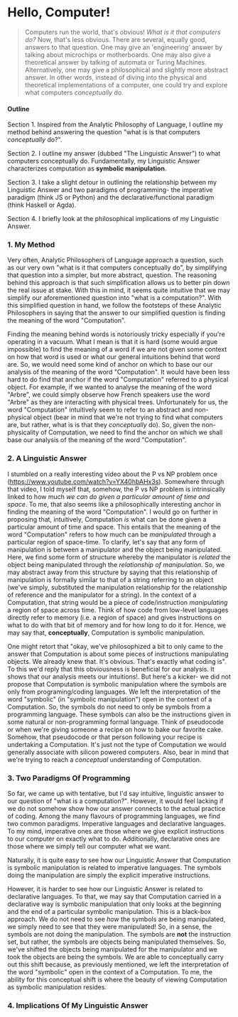 
# Hello, Computer!

> Computers run the world, that's obvious! *What is it that computers do?* Now, that's less obvious. There are several, equally good, answers to that question. One may give an 'engineering' answer by talking about microchips or motherboards. One may also give a theoretical answer by talking of automata or Turing Machines. Alternatively, one may give a philosophical and slightly more abstract answer. In other words, instead of diving into the physical and theoretical implementations of a computer, one could try and explore what computers *conceptually* do.

#### Outline

Section 1. Inspired from the Analytic Philosophy of Language, I outline my method behind answering the question "what is is that computers *conceptually* do?".

Section 2. I outline my answer (dubbed "The Linguistic Answer") to what computers conceptually do. Fundamentally, my Linguistic Answer characterizes computation as **symbolic manipulation**.

Section 3. I take a slight detour in outlining the relationship between my Linguistic Answer and two paradigms of programming- the imperative paradigm (think JS or Python) and the declarative/functional paradigm (think Haskell or Agda).

Section 4. I briefly look at the philosophical implications of my Linguistic Answer.


### 1. My Method

Very often, Analytic Philosophers of Language approach a question, such as our very own "what is it that computers conceptually do", by simplifying that question into a simpler, but more abstract, question. The reasoning behind this approach is that such simplification allows us to better pin down the real issue at stake. With this in mind, it seems quite intuitive that we may simplify our aforementioned question into "what is a computation?". With this simplified question in hand, we follow the footsteps of these Analytic Philosophers in saying that the answer to our simplified question is finding the meaning of the word "Computation".

Finding the meaning behind words is notoriously tricky especially if you're operating in a vacuum. What I mean is that it is hard (some would argue impossible) to find the meaning of a word if we are not given some context on how that word is used or what our general intuitions behind that word are. So, we would need some kind of anchor on which to base our our analysis of the meaning of the word "Computation". It would have been less hard to do find that anchor if the word "Computation" referred to a physical object. For example, if we wanted to analyse the meaning of the word "Arbre", we could simply observe how French speakers use the word "Arbre" as they are interacting with physical trees. Unfortunately for us, the word "Computation" intuitively seem to refer to an abstract and non-physical object (bear in mind that we're not trying to find what computers are, but rather, what is is that they *conceptually* do). So, given the non-physicality of Computation, we need to find the anchor on which we shall base our analysis of the meaning of the word "Computation".


### 2. A Linguistic Answer

I stumbled on a really interesting video about the P vs NP problem once (https://www.youtube.com/watch?v=YX40hbAHx3s). Somewhere through that video, I told myself that, somehow, the P vs NP problem is intrinsically linked to how much *we can do given a particular amount of time and space*. To me, that also seems like a philosophically interesting anchor in finding the meaning of the word "Computation". I would go on further in proposing that, intuitively, Computation *is* what can be done given a particular amount of time and space. This entails that the meaning of the word "Computation" refers to how much can be *manipulated* through a particular region of space-time. To clarify, let's say that any form of manipulation is between a manipulator and the object being manipulated. Here, we find some form of structure whereby the manipulator is *related* the object being manipulated through the *relationship of manipulation*. So, we may abstract away from this structure by saying that this relationship of manipulation is formally similar to that of a string referring to an object (we've simply, substituted the manipulation relationship for the relationship of reference and the manipulator for a string). In the context of a Computation, that string would be a piece of code/instruction *manipulating* a region of space across time. Think of how code from low-level languages directly refer to memory (i.e. a region of space) and gives instructions on what to do with that bit of memory and for how long to do it for. Hence, we may say that, **conceptually**, Computation is symbolic manipulation.

One might retort that "okay, we've philosophized a bit to only came to the answer that Computation is about some pieces of instructions manipulating objects. We already knew that. It's obvious. That's exactly what coding is". To this we'd reply that this obviousness is beneficial for our analysis. It shows that our analysis meets our intuitions!. But here's a kicker- we did not propose that Computation is symbolic manipulation where the symbols are only from programing/coding languages. We left the interpretation of the word "symbolic" (in "symbolic manipulation") open in the context of a Computation. So, the symbols do not need to only be symbols from a programming language. These symbols can also be the instructions given in some natural or non-programming formal language. Think of pseudocode or when we're giving someone a recipe on how to bake our favorite cake. Somehow, that pseudocode or that person following your recipe is undertaking a Computation. It's just not the type of Computation we would generally associate with silicon powered computers. Also, bear in mind that we're trying to reach a *conceptual* understanding of Computation.



### 3. Two Paradigms Of Programming

So far, we came up with tentative, but I'd say intuitive, linguistic answer to our question of "what is a computation?". However, it would feel lacking if we do not somehow show how our answer connects to the actual practice of coding. Among the many flavours of programming languages, we find two common paradigms. Imperative languages and declarative languages. To my mind, imperative ones are those where we give explicit instructions to our computer on exactly what to do. Additionally, declarative ones are those where we simply tell our computer what we want.

Naturally, it is quite easy to see how our Linguistic Answer that Computation is symbolic manipulation is related to imperative languages. The symbols doing the manipulation are simply the explicit imperative instructions.

However, it is harder to see how our Linguistic Answer is related to declarative languages. To that, we may say that Computation carried in a declarative way is symbolic manipulation that only looks at the beginning and the end of a particular symbolic manipulation. This is a black-box approach. We do not need to see *how* the symbols are being manipulated, we simply need to see that they were manipulated! So, in a sense, the symbols are not doing the manipulation. The symbols are **not** the instruction set, but rather, the symbols are objects being manipulated themselves. So, we've shifted the objects being manipulated for the manipulator and we took the objects are being the symbols. We are able to conceptually carry out this shift because, as previously mentioned, we left the interpretation of the word "symbolic" open in the context of a Computation. To me, the ability for this conceptual shift is where the beauty of viewing Computation as symbolic manipulation resides.

### 4. Implications Of My Linguistic Answer
